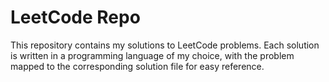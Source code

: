 # LeetCode Repo

This repository contains my solutions to LeetCode problems. Each solution is written in a programming language of my choice, with the problem mapped to the corresponding solution file for easy reference.
